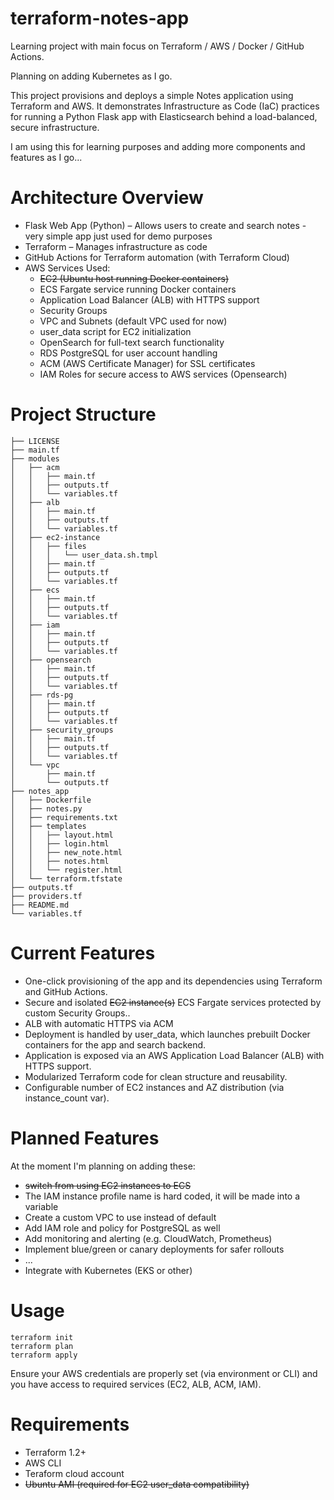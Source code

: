 # terraform-notes-app
Learning project with main focus on Terraform / AWS / Docker / GitHub Actions.

Planning on adding Kubernetes as I go.

This project provisions and deploys a simple Notes application using Terraform and AWS. It demonstrates Infrastructure as Code (IaC) practices for running a Python Flask app with Elasticsearch behind a load-balanced, secure infrastructure.

I am using this for learning purposes and adding more components and features as I go... 

# Architecture Overview

* Flask Web App (Python) – Allows users to create and search notes - very simple app just used for demo purposes
* Terraform – Manages infrastructure as code
* GitHub Actions for Terraform automation (with Terraform Cloud)
* AWS Services Used:
  * ~~EC2 (Ubuntu host running Docker containers)~~
  * ECS Fargate service running Docker containers
  * Application Load Balancer (ALB) with HTTPS support
  * Security Groups
  * VPC and Subnets (default VPC used for now)
  * user_data script for EC2 initialization
  * OpenSearch for full-text search functionality
  * RDS PostgreSQL for user account handling
  * ACM (AWS Certificate Manager) for SSL certificates
  * IAM Roles for secure access to AWS services (Opensearch)

# Project Structure

```
├── LICENSE
├── main.tf
├── modules
│   ├── acm
│   │   ├── main.tf
│   │   ├── outputs.tf
│   │   └── variables.tf
│   ├── alb
│   │   ├── main.tf
│   │   ├── outputs.tf
│   │   └── variables.tf
│   ├── ec2-instance
│   │   ├── files
│   │   │   └── user_data.sh.tmpl
│   │   ├── main.tf
│   │   ├── outputs.tf
│   │   └── variables.tf
│   ├── ecs
│   │   ├── main.tf
│   │   ├── outputs.tf
│   │   └── variables.tf
│   ├── iam
│   │   ├── main.tf
│   │   ├── outputs.tf
│   │   └── variables.tf
│   ├── opensearch
│   │   ├── main.tf
│   │   ├── outputs.tf
│   │   └── variables.tf
│   ├── rds-pg
│   │   ├── main.tf
│   │   ├── outputs.tf
│   │   └── variables.tf
│   ├── security_groups
│   │   ├── main.tf
│   │   ├── outputs.tf
│   │   └── variables.tf
│   └── vpc
│       ├── main.tf
│       └── outputs.tf
├── notes_app
│   ├── Dockerfile
│   ├── notes.py
│   ├── requirements.txt
│   ├── templates
│   │   ├── layout.html
│   │   ├── login.html
│   │   ├── new_note.html
│   │   ├── notes.html
│   │   └── register.html
│   └── terraform.tfstate
├── outputs.tf
├── providers.tf
├── README.md
└── variables.tf
```



# Current Features

* One-click provisioning of the app and its dependencies using Terraform and GitHub Actions.
* Secure and isolated ~~EC2 instance(s)~~ ECS Fargate services protected by custom Security Groups..
* ALB with automatic HTTPS via ACM
* Deployment is handled by user_data, which launches prebuilt Docker containers for the app and search backend.
* Application is exposed via an AWS Application Load Balancer (ALB) with HTTPS support.
* Modularized Terraform code for clean structure and reusability.
* Configurable number of EC2 instances and AZ distribution (via instance_count var).


# Planned Features

At the moment I'm planning on adding these:
* ~~switch from using EC2 instances to ECS~~
* The IAM instance profile name is hard coded, it will be made into a variable
* Create a custom VPC to use instead of default
* Add IAM role and policy for PostgreSQL as well
* Add monitoring and alerting (e.g. CloudWatch, Prometheus)
* Implement blue/green or canary deployments for safer rollouts
* ...
* Integrate with Kubernetes (EKS or other)


# Usage
```
terraform init
terraform plan
terraform apply
```
Ensure your AWS credentials are properly set (via environment or CLI) and you have access to required services (EC2, ALB, ACM, IAM).

# Requirements

* Terraform 1.2+
* AWS CLI
* Teraform cloud account
* ~~Ubuntu AMI (required for EC2 user_data compatibility)~~



